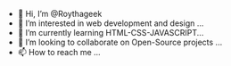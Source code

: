 - 👋 Hi, I’m @Roythageek
- 👀 I’m interested in web development and design ...
- 🌱 I’m currently learning HTML-CSS-JAVASCRIPT...
- 💞️ I’m looking to collaborate on Open-Source projects ...
- 📫 How to reach me ...

<!---
Roythaglitz/Roythaglitz is a ✨ special ✨ repository because its `README.md` (this file) appears on your GitHub profile.
You can click the Preview link to take a look at your changes.
--->

